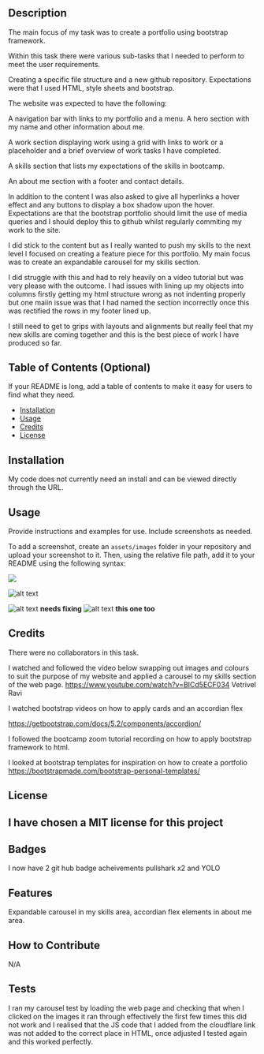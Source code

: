# <Bootstrap Portfolio>

## Description

The main focus of my task was to create a portfolio using bootstrap framework.

Within this task there were various sub-tasks that I needed to perform to meet the user requirements.

Creating a specific file structure and a new github repository.
Expectations were that I used HTML, style sheets and bootstrap.

The website was expected to have the following:

A navigation bar with links to my portfolio and a menu.
A hero section with my name and other information about me.

A work section displaying work using a grid with links to work or a placeholder and a brief overview of work tasks I have completed.

A skills section that lists my expectations of the skills in bootcamp.

An about me section with a footer and contact details.

In addition to the content I was also asked to give all hyperlinks a hover effect and any buttons to display a box shadow upon the hover. Expectations are that the bootstrap portfolio should limit the use of media queries and I should deploy this to github whilst regularly commiting my work to the site.


I did stick to the content but as I really wanted to push my skills to the next level I focused on creating a feature piece for this portfolio. My main focus was to create an expandable carousel for my skills section.

I did struggle with this and had to rely heavily on a video tutorial but was very please with the outcome. I had issues with lining up my objects into columns firstly getting my html structure wrong as not indenting properly but one maiin issue was that I had named the section incorrectly once this was rectified the rows in my footer lined up.

I still need to get to grips with layouts and alignments but really feel that my new skills are coming together and this is the best piece of work I have produced so far.


## Table of Contents (Optional)

If your README is long, add a table of contents to make it easy for users to find what they need.

- [Installation](#installation)
- [Usage](#usage)
- [Credits](#credits)
- [License](#license)

## Installation

My code does not currently need an install and can be viewed directly through the URL.

## Usage

Provide instructions and examples for use. Include screenshots as needed.

To add a screenshot, create an `assets/images` folder in your repository and upload your screenshot to it. Then, using the relative file path, add it to your README using the following syntax:

![](/Assets/01-html-css-git-challenge-demo.png)

![alt text](assets/images/screenshot.png)

![alt text](/assets/index.html/image.png) **needs fixing**
![alt text](first-Challenge/Assets/first-Challenge\Assets\01-html-css-git-challenge-demo.png) **this one too**

## Credits

There were no collaborators in this task.

I watched and followed the video below swapping out images and colours to suit the purpose of my website and applied a carousel to my skills section of the web page.
https://www.youtube.com/watch?v=BICd5ECF034 Vetrivel Ravi

I watched bootstrap videos on how to apply cards and an accordian flex

https://getbootstrap.com/docs/5.2/components/accordion/

I followed the bootcamp zoom tutorial recording on how to apply bootstrap framework to html. 

I looked at bootstrap templates for inspiration on how to create a portfolio
https://bootstrapmade.com/bootstrap-personal-templates/


## License

I have chosen a MIT license for this project
---

## Badges

I now have 2 git hub badge acheivements pullshark x2 and YOLO

## Features

Expandable carousel in my skills area, accordian flex elements in about me area.

## How to Contribute

N/A

## Tests

I ran my carousel test by loading the web page and checking that when I clicked on the images it ran through effectively the first few times this did not work and I realised that the JS code that I added from the cloudflare link was not added to the correct place in HTML, once adjusted I tested again and this worked perfectly.
